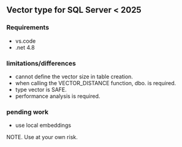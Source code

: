 
## Vector type for SQL Server < 2025

### Requirements
- vs.code
- .net 4.8

### limitations/differences

- cannot define the vector size in table creation.
- when calling the VECTOR_DISTANCE function, dbo. is required.
- type vector is SAFE.
- performance analysis is required.


### pending work

- use local embeddings

NOTE. Use at your own risk.
